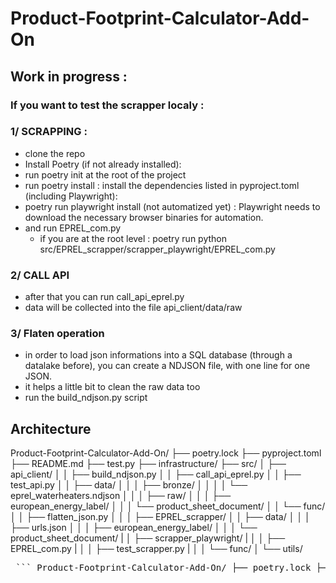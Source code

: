 # Product-Footprint-Calculator-Add-On

## Work in progress :

### If you want to test the scrapper localy : 

### 1/ SCRAPPING :
- clone the repo
- Install Poetry (if not already installed):
- run poetry init at the root of the project
- run poetry install : install the dependencies listed in pyproject.toml (including Playwright): 
- poetry run playwright install (not automatized yet) : Playwright needs to download the necessary browser binaries for automation.
- and run EPREL_com.py
    - if you are at the root level : poetry run python src/EPREL_scrapper/scrapper_playwright/EPREL_com.py

### 2/ CALL API
- after that you can run call_api_eprel.py
- data will be collected into the file api_client/data/raw

### 3/ Flaten operation
- in order to load json informations into a SQL database (through a datalake before), you can create a NDJSON file, with one line for one JSON.
- it helps a little bit to clean  the raw data too
- run the build_ndjson.py script



## Architecture 

Product-Footprint-Calculator-Add-On/
├── poetry.lock
├── pyproject.toml
├── README.md
├── test.py
├── infrastructure/
├── src/
│   ├── api_client/
│   │   ├── build_ndjson.py
│   │   ├── call_api_eprel.py
│   │   ├── test_api.py
│   │   ├── data/
│   │   │   ├── bronze/
│   │   │   │   └── eprel_waterheaters.ndjson
│   │   │   ├── raw/
│   │   │   ├── european_energy_label/
│   │   │   └── product_sheet_document/
│   │   └── func/
│   │       ├── flatten_json.py
│   │ 
│   ├── EPREL_scrapper/
│   │   ├── data/
│   │   │   ├── urls.json
│   │   │   ├── european_energy_label/
│   │   │   └── product_sheet_document/
|   │   ├── scrapper_playwright/
|   │   │   ├── EPREL_com.py
|   │   │   ├── test_scrapper.py
|   │   │   └── func/
│   └── utils/



<pre> ``` Product-Footprint-Calculator-Add-On/ ├── poetry.lock ├── pyproject.toml ├── README.md ├── test.py ├── infrastructure/ ├── src/ │ ├── api_client/ │ │ ├── build_ndjson.py │ │ ├── call_api_eprel.py │ │ ├── test_api.py │ │ ├── data/ │ │ │ ├── bronze/ │ │ │ │ └── eprel_waterheaters.ndjson │ │ │ ├── raw/ │ │ │ ├── european_energy_label/ │ │ │ └── product_sheet_document/ │ │ └── func/ │ │ ├── flatten_json.py │ ├── EPREL_scrapper/ │ │ ├── data/ │ │ │ ├── urls.json │ │ │ ├── european_energy_label/ │ │ │ └── product_sheet_document/ │ │ ├── scrapper_playwright/ │ │ │ ├── EPREL_com.py │ │ │ ├── test_scrapper.py │ │ │ └── func/ │ └── utils/ ``` </pre>